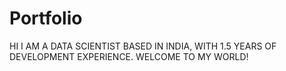 # Portfolio
HI I AM A DATA SCIENTIST BASED IN INDIA, WITH 1.5 YEARS OF DEVELOPMENT EXPERIENCE. WELCOME TO MY WORLD!
